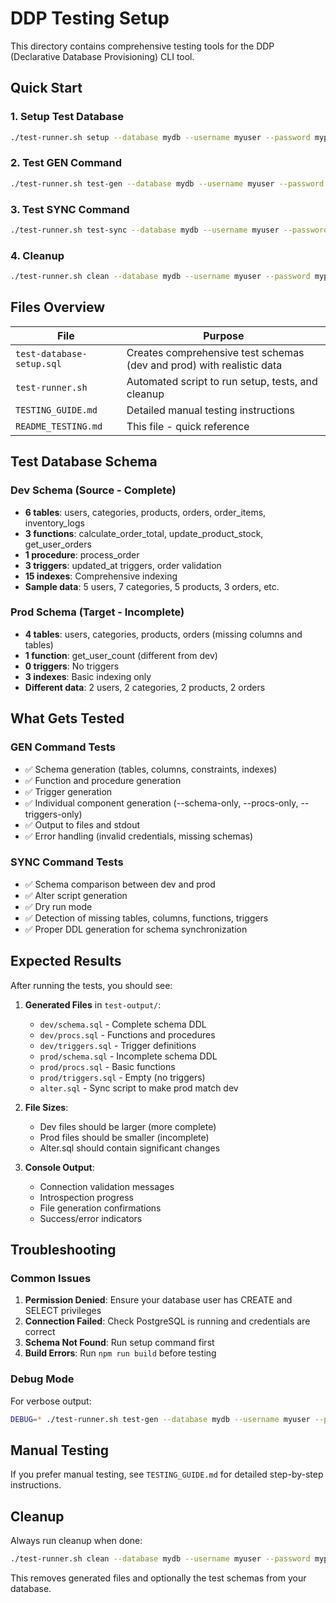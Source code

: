 # DDP Testing Setup

This directory contains comprehensive testing tools for the DDP (Declarative Database Provisioning) CLI tool.

## Quick Start

### 1. Setup Test Database

```bash
./test-runner.sh setup --database mydb --username myuser --password mypass
```

### 2. Test GEN Command

```bash
./test-runner.sh test-gen --database mydb --username myuser --password mypass
```

### 3. Test SYNC Command

```bash
./test-runner.sh test-sync --database mydb --username myuser --password mypass
```

### 4. Cleanup

```bash
./test-runner.sh clean --database mydb --username myuser --password mypass
```

## Files Overview

| File                      | Purpose                                                               |
| ------------------------- | --------------------------------------------------------------------- |
| `test-database-setup.sql` | Creates comprehensive test schemas (dev and prod) with realistic data |
| `test-runner.sh`          | Automated script to run setup, tests, and cleanup                     |
| `TESTING_GUIDE.md`        | Detailed manual testing instructions                                  |
| `README_TESTING.md`       | This file - quick reference                                           |

## Test Database Schema

### Dev Schema (Source - Complete)

- **6 tables**: users, categories, products, orders, order_items, inventory_logs
- **3 functions**: calculate_order_total, update_product_stock, get_user_orders
- **1 procedure**: process_order
- **3 triggers**: updated_at triggers, order validation
- **15 indexes**: Comprehensive indexing
- **Sample data**: 5 users, 7 categories, 5 products, 3 orders, etc.

### Prod Schema (Target - Incomplete)

- **4 tables**: users, categories, products, orders (missing columns and tables)
- **1 function**: get_user_count (different from dev)
- **0 triggers**: No triggers
- **3 indexes**: Basic indexing only
- **Different data**: 2 users, 2 categories, 2 products, 2 orders

## What Gets Tested

### GEN Command Tests

- ✅ Schema generation (tables, columns, constraints, indexes)
- ✅ Function and procedure generation
- ✅ Trigger generation
- ✅ Individual component generation (--schema-only, --procs-only, --triggers-only)
- ✅ Output to files and stdout
- ✅ Error handling (invalid credentials, missing schemas)

### SYNC Command Tests

- ✅ Schema comparison between dev and prod
- ✅ Alter script generation
- ✅ Dry run mode
- ✅ Detection of missing tables, columns, functions, triggers
- ✅ Proper DDL generation for schema synchronization

## Expected Results

After running the tests, you should see:

1. **Generated Files** in `test-output/`:
   - `dev/schema.sql` - Complete schema DDL
   - `dev/procs.sql` - Functions and procedures
   - `dev/triggers.sql` - Trigger definitions
   - `prod/schema.sql` - Incomplete schema DDL
   - `prod/procs.sql` - Basic functions
   - `prod/triggers.sql` - Empty (no triggers)
   - `alter.sql` - Sync script to make prod match dev

2. **File Sizes**:
   - Dev files should be larger (more complete)
   - Prod files should be smaller (incomplete)
   - Alter.sql should contain significant changes

3. **Console Output**:
   - Connection validation messages
   - Introspection progress
   - File generation confirmations
   - Success/error indicators

## Troubleshooting

### Common Issues

1. **Permission Denied**: Ensure your database user has CREATE and SELECT privileges
2. **Connection Failed**: Check PostgreSQL is running and credentials are correct
3. **Schema Not Found**: Run setup command first
4. **Build Errors**: Run `npm run build` before testing

### Debug Mode

For verbose output:

```bash
DEBUG=* ./test-runner.sh test-gen --database mydb --username myuser --password mypass
```

## Manual Testing

If you prefer manual testing, see `TESTING_GUIDE.md` for detailed step-by-step instructions.

## Cleanup

Always run cleanup when done:

```bash
./test-runner.sh clean --database mydb --username myuser --password mypass
```

This removes generated files and optionally the test schemas from your database.
